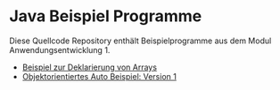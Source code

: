 # Java Beispiel Programme

Diese Quellcode Repository enthält Beispielprogramme aus dem Modul Anwendungsentwicklung 1.

* [Beispiel zur Deklarierung von Arrays](array-beispiel)
* [Objektorientiertes Auto Beispiel: Version 1](oop-v1)
